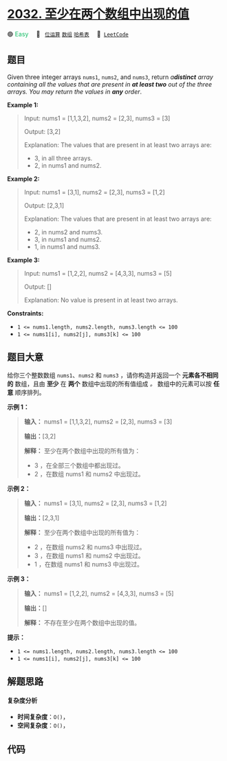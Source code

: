 # [2032. 至少在两个数组中出现的值](https://leetcode.com/problems/two-out-of-three)

🟢 <font color=#15bd66>Easy</font>&emsp; 🔖&ensp; [`位运算`](/leetcode/outline/tag/bit-manipulation.md) [`数组`](/leetcode/outline/tag/array.md) [`哈希表`](/leetcode/outline/tag/hash-table.md)&emsp; 🔗&ensp;[`LeetCode`](https://leetcode.com/problems/two-out-of-three)


## 题目

Given three integer arrays `nums1`, `nums2`, and `nums3`, return
_a**distinct** array containing all the values that are present in **at least
two** out of the three arrays. You may return the values in **any** order_.



**Example 1:**

> Input: nums1 = [1,1,3,2], nums2 = [2,3], nums3 = [3]
> 
> Output: [3,2]
> 
> Explanation: The values that are present in at least two arrays are:
> - 3, in all three arrays.
> - 2, in nums1 and nums2.

**Example 2:**

> Input: nums1 = [3,1], nums2 = [2,3], nums3 = [1,2]
> 
> Output: [2,3,1]
> 
> Explanation: The values that are present in at least two arrays are:
> - 2, in nums2 and nums3.
> - 3, in nums1 and nums2.
> - 1, in nums1 and nums3.

**Example 3:**

> Input: nums1 = [1,2,2], nums2 = [4,3,3], nums3 = [5]
> 
> Output: []
> 
> Explanation: No value is present in at least two arrays.

**Constraints:**

  * `1 <= nums1.length, nums2.length, nums3.length <= 100`
  * `1 <= nums1[i], nums2[j], nums3[k] <= 100`


## 题目大意

给你三个整数数组 `nums1`、`nums2` 和 `nums3` ，请你构造并返回一个 **元素各不相同的** 数组，且由 **至少** 在
**两个** 数组中出现的所有值组成 _。_ 数组中的元素可以按 **任意** 顺序排列。



**示例 1：**

> 
> 
> 
> 
> 
> **输入：** nums1 = [1,1,3,2], nums2 = [2,3], nums3 = [3]
> 
> **输出：**[3,2]
> 
> **解释：** 至少在两个数组中出现的所有值为：
> - 3 ，在全部三个数组中都出现过。
> - 2 ，在数组 nums1 和 nums2 中出现过。
> 
> 

**示例 2：**

> 
> 
> 
> 
> 
> **输入：** nums1 = [3,1], nums2 = [2,3], nums3 = [1,2]
> 
> **输出：**[2,3,1]
> 
> **解释：** 至少在两个数组中出现的所有值为：
> - 2 ，在数组 nums2 和 nums3 中出现过。
> - 3 ，在数组 nums1 和 nums2 中出现过。
> - 1 ，在数组 nums1 和 nums3 中出现过。
> 
> 

**示例 3：**

> 
> 
> 
> 
> 
> **输入：** nums1 = [1,2,2], nums2 = [4,3,3], nums3 = [5]
> 
> **输出：**[]
> 
> **解释：** 不存在至少在两个数组中出现的值。
> 
> 



**提示：**

  * `1 <= nums1.length, nums2.length, nums3.length <= 100`
  * `1 <= nums1[i], nums2[j], nums3[k] <= 100`


## 解题思路

#### 复杂度分析

- **时间复杂度**：`O()`，
- **空间复杂度**：`O()`，

## 代码

```javascript

```